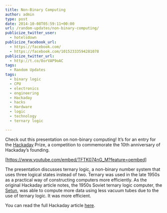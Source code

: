 ```yaml
---
title: Non-Binary Computing
author: admin
type: post
date: 2014-10-08T05:59:11+00:00
url: /random-updates/non-binary-computing/
publicize_twitter_user:
  - hotelsdown
publicize_facebook_url:
  - https://facebook.com/
  - https://facebook.com/10152333594281078
publicize_twitter_url:
  - http://t.co/8orVAP9oAC
tags:
  - Random Updates
tags:
  - binary logic
  - CPU
  - electronics
  - engineering
  - Hackaday
  - hacks
  - Hardware
  - logic
  - technology
  - ternary logic

---
```

Check out this presentation on non-binary computing! It&#8217;s for an entry for the <a href="http://hackaday.com/" target="_blank">Hackaday</a> Prize, a competition to commemorate the 10th anniversary of Hackaday&#8217;s founding.

[https://www.youtube.com/embed/TFTK074nG_M?feature=oembed]

<!--more-->

The presentation discusses ternary logic, a non-binary number system that uses three logical states instead of two. Ternary was used in the late 1950s as a practical way of constructing computers more efficiently. As the original Hackaday article notes, the 1950s Soviet ternary logic computer, the <a href="http://en.wikipedia.org/wiki/Setun" target="_blank">Setun</a>, was able to compute more data using less vacuum tubes due to the use of ternary logic. It was more efficient.

You can read the full Hackaday article <a href="http://hackaday.com/2014/10/07/hackaday-10th-anniversary-non-binary-computing/" target="_blank">here</a>.
